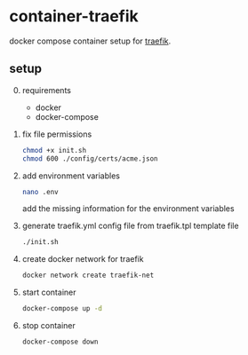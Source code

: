 # container-traefik

docker compose container setup for [traefik](https://traefik.io/).

## setup

0. requirements

   - docker
   - docker-compose

1. fix file permissions

    ```bash
    chmod +x init.sh
    chmod 600 ./config/certs/acme.json
    ```

2. add environment variables

    ```bash
    nano .env
    ```

    add the missing information for the environment variables

3. generate traefik.yml config file from traefik.tpl template file

    ```bash
    ./init.sh
    ````

4. create docker network for traefik

    ```bash
    docker network create traefik-net
    ```

5. start container

    ```bash
    docker-compose up -d
    ````

6. stop container

    ```bash
    docker-compose down
    ```
